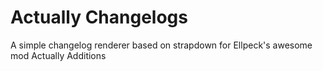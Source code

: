 # Actually Changelogs
A simple changelog renderer based on strapdown for Ellpeck's awesome mod Actually Additions
